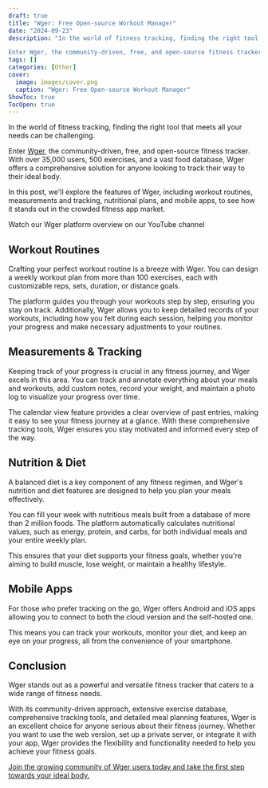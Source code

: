 ```yaml
---
draft: true
title: "Wger: Free Open-source Workout Manager"
date: "2024-09-23"
description: "In the world of fitness tracking, finding the right tool that meets all your needs can be challenging.

Enter Wger, the community-driven, free, and open-source fitness tracker. With over 35,000 users, 500 exercises, and a vast food database, Wger offers a comprehensive solution for anyone looking to track their"
tags: []
categories: [Other]
cover:
  image: images/cover.png
  caption: "Wger: Free Open-source Workout Manager"
ShowToc: true
TocOpen: true
---
```



In the world of fitness tracking, finding the right tool that meets all your needs can be challenging. 

Enter [Wger](https://elest.io/open-source/wger?ref=blog.elest.io), the community\-driven, free, and open\-source fitness tracker. With over 35,000 users, 500 exercises, and a vast food database, Wger offers a comprehensive solution for anyone looking to track their way to their ideal body. 

In this post, we'll explore the features of Wger, including workout routines, measurements and tracking, nutritional plans, and mobile apps, to see how it stands out in the crowded fitness app market.



Watch our Wger platform overview on our YouTube channel



## Workout Routines

Crafting your perfect workout routine is a breeze with Wger. You can design a weekly workout plan from more than 100 exercises, each with customizable reps, sets, duration, or distance goals. 

The platform guides you through your workouts step by step, ensuring you stay on track. Additionally, Wger allows you to keep detailed records of your workouts, including how you felt during each session, helping you monitor your progress and make necessary adjustments to your routines.

## Measurements \& Tracking

Keeping track of your progress is crucial in any fitness journey, and Wger excels in this area. You can track and annotate everything about your meals and workouts, add custom notes, record your weight, and maintain a photo log to visualize your progress over time. 

The calendar view feature provides a clear overview of past entries, making it easy to see your fitness journey at a glance. With these comprehensive tracking tools, Wger ensures you stay motivated and informed every step of the way.

## Nutrition \& Diet

A balanced diet is a key component of any fitness regimen, and Wger's nutrition and diet features are designed to help you plan your meals effectively. 

You can fill your week with nutritious meals built from a database of more than 2 million foods. The platform automatically calculates nutritional values, such as energy, protein, and carbs, for both individual meals and your entire weekly plan. 

This ensures that your diet supports your fitness goals, whether you're aiming to build muscle, lose weight, or maintain a healthy lifestyle.

## Mobile Apps

For those who prefer tracking on the go, Wger offers Android and iOS apps allowing you to connect to both the cloud version and the self\-hosted one. 

This means you can track your workouts, monitor your diet, and keep an eye on your progress, all from the convenience of your smartphone.

## Conclusion

Wger stands out as a powerful and versatile fitness tracker that caters to a wide range of fitness needs. 

With its community\-driven approach, extensive exercise database, comprehensive tracking tools, and detailed meal planning features, Wger is an excellent choice for anyone serious about their fitness journey. Whether you want to use the web version, set up a private server, or integrate it with your app, Wger provides the flexibility and functionality needed to help you achieve your fitness goals. 

[Join the growing community of Wger users today and take the first step towards your ideal body.](https://elest.io/open-source/wger?ref=blog.elest.io)



